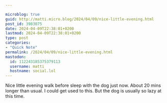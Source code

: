 ```yaml
---

microblog: true
guid: http://matti.micro.blog/2024/04/09/nice-little-evening.html
post_id: 3983075
date: 2024-04-09T22:38:01+0200
lastmod: 2024-04-09T22:38:01+0200
type: post
categories:
- "Quick Note"
permalink: /2024/04/09/nice-little-evening.html
mastodon:
  id: 112243185375379113
  username: matti
  hostname: social.lol
---
```

Nice little evening walk before sleep with the dog just now. About 20 mins longer than usual. I could get used to this. But the dog is usually so lazy at this time.

